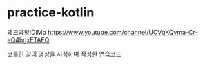 # practice-kotlin

테크과학!DiMo
https://www.youtube.com/channel/UCVqKQvma-Cr-eQ4hgxETAFQ

코틀린 강의 영상을 시청하며 작성한 연습코드
